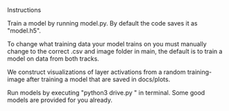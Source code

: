Instructions

Train a model by running model.py. By default the code saves it as "model.h5".

To change what training data your model trains on you must manually change to the correct .csv and image folder in main, the default is to train a model on data from both tracks.

We construct visualizations of layer activations from a random training-image after training a model that are saved in docs/plots.

Run models by executing "python3 drive.py " in terminal. Some good models are provided for you already.


